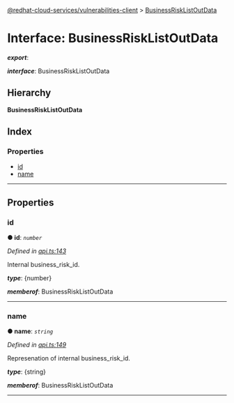 [@redhat-cloud-services/vulnerabilities-client](../README.md) > [BusinessRiskListOutData](../interfaces/businessrisklistoutdata.md)

# Interface: BusinessRiskListOutData

*__export__*: 

*__interface__*: BusinessRiskListOutData

## Hierarchy

**BusinessRiskListOutData**

## Index

### Properties

* [id](businessrisklistoutdata.md#id)
* [name](businessrisklistoutdata.md#name)

---

## Properties

<a id="id"></a>

###  id

**● id**: *`number`*

*Defined in [api.ts:143](https://github.com/RedHatInsights/javascript-clients/blob/master/packages/vulnerabilities/git-api/api.ts#L143)*

Internal business\_risk\_id.

*__type__*: {number}

*__memberof__*: BusinessRiskListOutData

___
<a id="name"></a>

###  name

**● name**: *`string`*

*Defined in [api.ts:149](https://github.com/RedHatInsights/javascript-clients/blob/master/packages/vulnerabilities/git-api/api.ts#L149)*

Represenation of internal business\_risk\_id.

*__type__*: {string}

*__memberof__*: BusinessRiskListOutData

___

